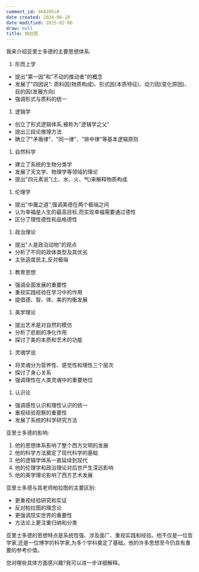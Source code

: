 ```yaml
---
comment_id: 568205c0
date created: 2024-06-10
date modified: 2025-02-06
draw: null
title: 柏拉图
---
```

我来介绍亚里士多德的主要思想体系:

1. 形而上学
- 提出"第一因"和"不动的推动者"的概念
- 发展了"四因说": 质料因(物质构成)、形式因(本质特征)、动力因(变化原因)、目的因(发展方向)
- 强调形式与质料的统一

1. 逻辑学
- 创立了形式逻辑体系,被称为"逻辑学之父"
- 提出三段论推理方法
- 确立了"矛盾律"、"同一律"、"排中律"等基本逻辑原则

1. 自然科学
- 建立了系统的生物分类学
- 发展了天文学、物理学等领域的理论
- 提出"四元素说"(土、水、火、气)来解释物质构成

1. 伦理学
- 提出"中庸之道",强调美德在两个极端之间
- 认为幸福是人生的最高目标,而实现幸福需要通过德性
- 区分了理性德性和品格德性

1. 政治理论
- 提出"人是政治动物"的观点
- 分析了不同的政体类型及其优劣
- 主张适度民主,反对极端

1. 教育思想
- 强调全面发展的重要性
- 重视实践经验在学习中的作用
- 提倡德、智、体、美的均衡发展

1. 美学理论
- 提出艺术是对自然的模仿
- 分析了悲剧的净化作用
- 探讨了美的本质和艺术的功能

1. 灵魂学说
- 将灵魂分为营养性、感觉性和理性三个层次
- 探讨了身心关系
- 强调理性在人类灵魂中的重要地位

1. 认识论
- 强调感性认识和理性认识的统一
- 重视经验观察的重要性
- 发展了系统的科学研究方法

亚里士多德的影响:

1. 他的思想体系影响了整个西方文明的发展
2. 他的科学方法奠定了现代科学的基础
3. 他的逻辑学体系一直延续到现代
4. 他的伦理学和政治理论对后世产生深远影响
5. 他的美学理论影响了西方艺术发展

亚里士多德与其老师柏拉图的主要区别:

- 更重视经验研究和实证
- 反对柏拉图的理念论
- 更强调现实世界的重要性
- 方法论上更注重归纳和分类

亚里士多德的思想特点是系统性强、涉及面广、重视实践和经验。他不仅是一位哲学家,还是一位博学的科学家,为多个学科奠定了基础。他的许多思想至今仍具有重要的参考价值。

您对哪些具体方面感兴趣?我可以进一步详细解释。
